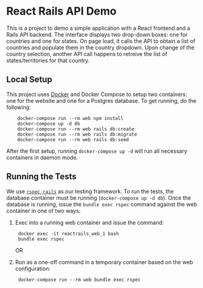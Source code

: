 # React Rails API Demo

This is a project to demo a simple application with a React frontend and a Rails API backend.  The interface displays two drop-down boxes: one for countries and one for states.  On page load, it calls the API to obtain a list of countries and populate them in the country dropdown.  Upon change of the country selection, another API call happens to retreive the list of states/territories for that country.

## Local Setup

This project uses [Docker](https://www.docker.com/) and Docker Compose to setup two containers: one for the website and one for a Postgres database.  To get running, do the following:

        docker-compose run --rm web npm install
        docker-compose up -d db
        docker-compose run --rm web rails db:create
        docker-compose run --rm web rails db:migrate
        docker-compose run --rm web rails db:seed

After the first setup, running `docker-compose up -d` will run all necessary containers  in daemon mode.

## Running the Tests

We use [`rspec-rails`](https://github.com/rspec/rspec-rails) as our testing framework.  To run the tests, the database container must be running (`docker-compose up -d db`).  Once the database is running, issue the `bundle exec rspec` command against the web container in one of two ways:

1. Exec into a running web container and issue the command:
    
        docker exec -it reactrails_web_1 bash
        bundle exec rspec
    
    OR

2. Run as a one-off command in a temporary container based on the web configuration:

        docker-compose run --rm web bundle exec rspec